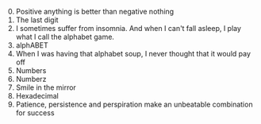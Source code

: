 0. Positive anything is better than negative nothing
1. The last digit
2. I sometimes suffer from insomnia. And when I can't fall asleep, I play what I call the alphabet game.
3. alphABET
4. When I was having that alphabet soup, I never thought that it would pay off
5. Numbers
6. Numberz
7. Smile in the mirror
8. Hexadecimal
9. Patience, persistence and perspiration make an unbeatable combination for success

